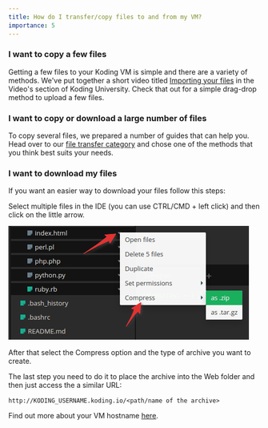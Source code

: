 ```yaml
---
title: How do I transfer/copy files to and from my VM?
importance: 5
---
```


### I want to copy a few files
Getting a few files to your Koding VM is simple and there are a variety of methods. We've put together a short video titled [Importing your files](/videos) in the Video's section of Koding University. Check that out for a simple drag-drop method to upload a few files.

### I want to copy or download a large number of files
To copy several files, we prepared a number of guides that can help you. Head over to our [file transfer category](/categories/file-transfer) and chose one of the methods that you think best suits your needs.

### I want to download my files
If you want an easier way to download your files follow this steps:

Select multiple files in the IDE (you can use CTRL/CMD + left click) and then click on the little arrow.

![zip](/faq/transfer-files/first.png)

After that select the Compress option and the type of archive you want to create.

The last step you need to do it to place the archive into the Web folder and then just access the a similar URL:

```
http://KODING_USERNAME.koding.io/<path/name of the archive>
```

Find out more about your VM hostname [here](http://learn.koding.com/faq/vm-hostname/).
